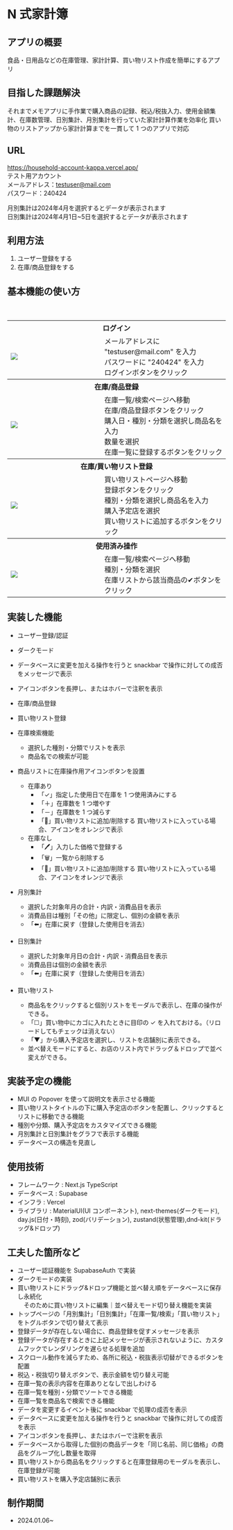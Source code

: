 # N 式家計簿

## アプリの概要
食品・日用品などの在庫管理、家計計算、買い物リスト作成を簡単にするアプリ

## 目指した課題解決
それまでメモアプリに手作業で購入商品の記録、税込/税抜入力、使用金額集計、在庫数管理、日別集計、月別集計を行っていた家計計算作業を効率化
買い物のリストアップから家計計算までを一貫して 1 つのアプリで対応

## URL

https://household-account-kappa.vercel.app/<br>
テスト用アカウント<br>
メールアドレス：testuser@mail.com<br>
パスワード：240424<br>

月別集計は2024年4月を選択するとデータが表示されます<br>
日別集計は2024年4月1日~5日を選択するとデータが表示されます

## 利用方法

1. ユーザー登録をする
1. 在庫/商品登録をする

## 基本機能の使い方
<table>
  <tr>
    <th colspan="2">ログイン</th>
  </tr>
    <td width="200"><img src="https://github.com/FumioNamai/household-account/assets/115169127/cf346b2b-c06a-4b8d-a9fa-e2b4c6e4118f"/></td>
　　<td style="vertical-align:top">メールアドレスに "testuser@mail.com" を入力<br>
        パスワードに "240424" を入力<br>
        ログインボタンをクリック
    </td>
  </tr>
  <tr>
  <th colspan="2">在庫/商品登録</th>
  </tr>
  <tr>
    <td><img src="https://github.com/FumioNamai/household-account/assets/115169127/62035b4e-653e-4c08-b7cb-90e7f8e15779"/>
　　<td style="vertical-align:top">在庫一覧/検索ページへ移動<br>
        在庫/商品登録ボタンをクリック<br>
        購入日・種別・分類を選択し商品名を入力<br>
        数量を選択<br>
        在庫一覧に登録するボタンをクリック
    </td>
  </tr>
  <tr>
    <th colspan="2">在庫/買い物リスト登録</th>
  </tr>
  <tr>
    <td width="200"><img src="https://github.com/FumioNamai/household-account/assets/115169127/2c807961-e0c6-465b-bb08-75326c4054e3"/>
</td>
    <td style="vertical-align:top">買い物リストページへ移動<br>
        登録ボタンをクリック<br>
        種別・分類を選択し商品名を入力<br>
        購入予定店を選択<br>
        買い物リストに追加するボタンをクリック
    </td>
  </tr>
  <tr>
    <th colspan="2">使用済み操作</th>
  </tr>
  <tr>
    <td width="200"><img src="https://github.com/FumioNamai/household-account/assets/115169127/fbaa5b7e-160d-4852-b661-c73ae1d5bbbe" /></td>
    <td style="vertical-align:top">在庫一覧/検索ページへ移動<br>
        種別・分類を選択<br>
        在庫リストから該当商品の✔ボタンをクリック
    </td>
  </tr>
  <tr>
  </tr>
</table>

## 実装した機能
- ユーザー登録/認証
- ダークモード
- データベースに変更を加える操作を行うと snackbar で操作に対しての成否をメッセージで表示
- アイコンボタンを長押し、またはホバーで注釈を表示
- 在庫/商品登録
- 買い物リスト登録
- 在庫検索機能
  - 選択した種別・分類でリストを表示
  - 商品名での検索が可能

- 商品リストに在庫操作用アイコンボタンを設置
  - 在庫あり
    - 「✓」指定した使用日で在庫を 1 つ使用済みにする
    - 「＋」在庫数を 1 つ増やす
    - 「－」在庫数を 1 つ減らす
    - 「🛒」買い物リストに追加/削除する
      買い物リストに入っている場合、アイコンをオレンジで表示
  - 在庫なし
    - 「🖊」入力した価格で登録する
    - 「🗑️」一覧から削除する
    - 「🛒」買い物リストに追加/削除する
      買い物リストに入っている場合、アイコンをオレンジで表示

- 月別集計
  - 選択した対象年月の合計・内訳・消費品目を表示
  - 消費品目は種別「その他」に限定し、個別の金額を表示
  - 「⬅️」在庫に戻す（登録した使用日を消去）

- 日別集計
  - 選択した対象年月日の合計・内訳・消費品目を表示
  - 消費品目は個別の金額を表示
  - 「⬅️」在庫に戻す（登録した使用日を消去）

- 買い物リスト
  - 商品名をクリックすると個別リストをモーダルで表示し、在庫の操作ができる。
  - 「☐」買い物中にカゴに入れたときに目印の ✓ を入れておける。（リロードしてもチェックは消えない）
  - 「▼」から購入予定店を選択し、リストを店舗別に表示できる。
  - 並べ替えモードにすると、お店のリスト内でドラッグ＆ドロップで並べ変えができる。

## 実装予定の機能
- MUI の Popover を使って説明文を表示させる機能
- 買い物リストタイトルの下に購入予定店のボタンを配置し、クリックするとリストに移動できる機能
- 種別や分類、購入予定店をカスタマイズできる機能
- 月別集計と日別集計をグラフで表示する機能
- データベースの構造を見直し

## 使用技術
- フレームワーク : Next.js TypeScript<br>
- データベース : Supabase<br>
- インフラ : Vercel<br>
- ライブラリ : MaterialUI(UI コンポーネント), next-themes(ダークモード), day.js(日付・時刻), zod(バリデーション), zustand(状態管理),dnd-kit(ドラッグ&ドロップ)

## 工夫した箇所など
- ユーザー認証機能を SupabaseAuth で実装
- ダークモードの実装
- 買い物リストにドラッグ&ドロップ機能と並べ替え順をデータベースに保存し永続化<br>
　そのために買い物リストに編集｜並べ替えモード切り替え機能を実装
- トップページの「月別集計」「日別集計」「在庫一覧/検索」「買い物リスト」をトグルボタンで切り替えて表示
- 登録データが存在しない場合に、商品登録を促すメッセージを表示
- 登録データが存在するときに上記メッセージが表示されないように、カスタムフックでレンダリングを遅らせる処理を追加
- スクロール動作を減らすため、各所に税込・税抜表示切替ができるボタンを配置
- 税込・税抜切り替えボタンで、表示金額を切り替え可能
- 在庫一覧の表示内容を在庫ありとなしで出しわける
- 在庫一覧を種別・分類でソートできる機能
- 在庫一覧を商品名で検索できる機能
- データを変更するイベント後に snackbar で処理の成否を表示
- データベースに変更を加える操作を行うと snackbar で操作に対しての成否を表示
- アイコンボタンを長押し、またはホバーで注釈を表示
- データベースから取得した個別の商品データを「同じ名前、同じ価格」の商品をグループ化し数量を取得
- 買い物リストから商品名をクリックすると在庫登録用のモーダルを表示し、在庫登録が可能
- 買い物リストを購入予定店舗別に表示

## 制作期間
- 2024.01.06~
